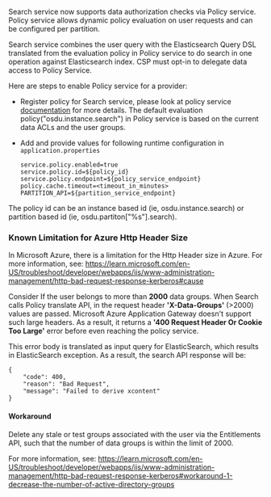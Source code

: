 Search service now supports data authorization checks via Policy service. Policy service allows dynamic policy evaluation on user requests and can be configured per partition.

Search service combines the user query with the Elasticsearch Query DSL translated from the evaluation policy in Policy service to do search in one operation against Elasticsearch index. CSP must opt-in to delegate data access to Policy Service.      

Here are steps to enable Policy service for a provider:

- Register policy for Search service, please look at policy service [documentation](https://community.opengroup.org/osdu/platform/security-and-compliance/policy#add-policy) for more details. The default evaluation policy("osdu.instance.search") in Policy service is based on the current data ACLs and the user groups.

- Add and provide values for following runtime configuration in `application.properties`
  ```
  service.policy.enabled=true
  service.policy.id=${policy_id}
  service.policy.endpoint=${policy_service_endpoint}
  policy.cache.timeout=<timeout_in_minutes>
  PARTITION_API=${partition_service_endpoint}
  ```
The policy id can be an instance based id (ie, osdu.instance.search) or partition based id (ie, osdu.partiton["%s"].search).

### Known Limitation for Azure Http Header Size

In  Microsoft Azure, there is a limitation for the Http Header size in Azure. For more information, see: https://learn.microsoft.com/en-US/troubleshoot/developer/webapps/iis/www-administration-management/http-bad-request-response-kerberos#cause

Consider If the user belongs to more than **2000** data groups. When Search calls Policy translate API, in the request header **'X-Data-Groups'** (>2000) values are passed. Microsoft Azure Application Gateway doesn't support such large headers. As a result, it returns a **'400 Request Header Or Cookie Too Large'** error before even reaching the policy service.

This error body is translated as input query for ElasticSearch, which results in ElasticSearch exception. As a result, the search API response will be:

```
{
    "code": 400,
    "reason": "Bad Request",
    "message": "Failed to derive xcontent"
}
```

#### Workaround

Delete any stale or test groups associated with the user via the Entitlements API, such that the number of data groups is within the limit of 2000. 

For more information, see: https://learn.microsoft.com/en-US/troubleshoot/developer/webapps/iis/www-administration-management/http-bad-request-response-kerberos#workaround-1-decrease-the-number-of-active-directory-groups
